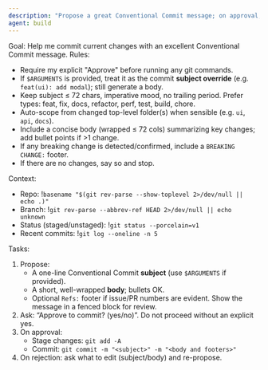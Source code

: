 ```yaml
---
description: "Propose a great Conventional Commit message; on approval, stage & commit"
agent: build
---
```


Goal: Help me commit current changes with an excellent Conventional Commit message.
Rules:
- Require my explicit "Approve" before running any git commands.
- If `$ARGUMENTS` is provided, treat it as the commit **subject override** (e.g. `feat(ui): add modal`); still generate a body.
- Keep subject ≤ 72 chars, imperative mood, no trailing period. Prefer types: feat, fix, docs, refactor, perf, test, build, chore.
- Auto-scope from changed top-level folder(s) when sensible (e.g. `ui`, `api`, `docs`).
- Include a concise body (wrapped ≤ 72 cols) summarizing key changes; add bullet points if >1 change.
- If any breaking change is detected/confirmed, include a `BREAKING CHANGE:` footer.
- If there are no changes, say so and stop.

Context:
- Repo: !`basename "$(git rev-parse --show-toplevel 2>/dev/null || echo .)"`
- Branch: !`git rev-parse --abbrev-ref HEAD 2>/dev/null || echo unknown`
- Status (staged/unstaged): 
!`git status --porcelain=v1`
- Recent commits:
!`git log --oneline -n 5`

Tasks:
1) Propose: 
   - A one-line Conventional Commit **subject** (use `$ARGUMENTS` if provided).
   - A short, well-wrapped **body**; bullets OK.
   - Optional `Refs:` footer if issue/PR numbers are evident.
   Show the message in a fenced block for review.
2) Ask: “Approve to commit? (yes/no)”. Do not proceed without an explicit yes.
3) On approval:
   - Stage changes: `git add -A`
   - Commit: `git commit -m "<subject>" -m "<body and footers>"`
4) On rejection: ask what to edit (subject/body) and re-propose.
